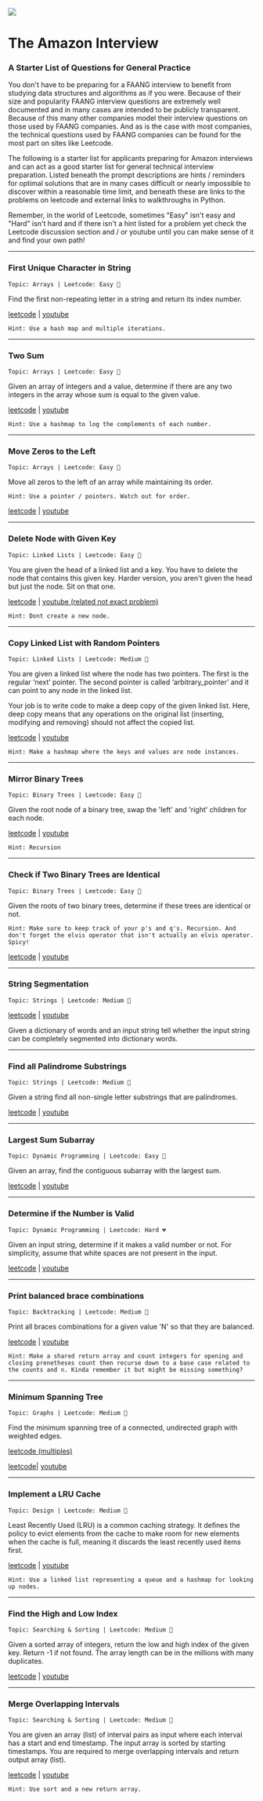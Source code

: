 ![](https://i2.wp.com/webadictos.com/media/2018/11/amazon-buen-fin-2018.gif?resize=640%2C350&ssl=1)


# The Amazon Interview

### A Starter List of Questions for General Practice

You don't have to be preparing for a FAANG interview to benefit from studying data structures and algorithms as if you were. Because of their size and popularity FAANG interview questions are extremely well documented and in many cases are intended to be publicly transparent. Because of this many other companies model their interview questions on those used by FAANG companies. And as is the case with most companies, the technical questions used by FAANG companies can be found for the most part on sites like Leetcode. 

The following is a starter list for applicants preparing for Amazon interviews and can act as a good starter list for general technical interview preparation. Listed beneath the prompt descriptions are hints / reminders for optimal solutions that are in many cases difficult or nearly impossible to discover within a reasonable time limit, and beneath these are links to the problems on leetcode and external links to walkthroughs in Python.

Remember, in the world of Leetcode, sometimes "Easy" isn't easy and "Hard" isn't hard and if there isn't a hint listed for a problem yet check the Leetcode discussion section and / or youtube until you can make sense of it and find your own path!

---

<!--
Table of Contents:

Arrays and Strings (21 / 21)
* first unique character in string
-->

### First Unique Character in String
```Topic: Arrays | Leetcode: Easy 💚```

Find the first non-repeating letter in a string and return its index number.

[leetcode](https://leetcode.com/problems/first-unique-character-in-a-string/) | [youtube](https://www.youtube.com/watch?v=wlRezT0b5MI)

```
Hint: Use a hash map and multiple iterations.
```
<!-- 
Iterate over the input string once and create a counts hash table.
Iterate over the string a second time.
Check the hash table to see if there is exactly one 
-->

---



<!--
* integer to english words
    * two sum
    * string to integer (atoi)
    * integer to roman
    * 3sum
    * implement strStr()
    * group anagrams
    * compare version numbers
    * missing number
    * most common word
    * trapping rain water
    * longest substring without repeat
    * container with most water
    * roman to integer
    * 3sum Closest
    * rotate image
    * minimum window substring
    * product of array except self
    * valid parentheses
    * reorder log files

Linked Lists (3 / 6)
    * add two numbers
    * reverse nodes in k-group
    * reverse linked list
    * merge two sorted lists
    * copy list with random pointer
    * merge k sorted lists

Tree and Graphs (1 / 13)
* Number of Islands
  * Validate BST
  * Binary Tree Level Order Traversal
  * Binary Tree Maximum Path Sum
  * Word Ladder
  * Course Schedule
  * Diameter of Binary Tree
  * Flood Fill
  * Symmetric Tree
  * Binary Tree Zigzag Level Order Traversal
  * Word Ladder II
  * Lowest Common Ancestor of a B...
  * Cut Off Trees of Gold Event

Recursion (0 / 4)
    * Letter Combinations of a Phone...
  * Word Search
    * Generate Parentheses
  * Word Search II

Sorting & Searching (0 / 8)
      * Merge Sort
      * Quick Sort
      * Insertion Sort
* Kth Largest Element in an array ☎️
      * Algo Expert Heaps
      * Algo Expert Quick Sort
  * Median of Two Sorted Arrays
  * Merge Intervals
  * Top K Frequent Elements
  * Search in Rotated Sorted Array
  * Two Sum II (input sorted)
  * Meeting Rooms II
  * K Closest Points to Origin

Dynamic Programming (0 / 5)
    * Longest Palindromic substring
  * Best Time to Buy and Sell Stock
  * Coin Change
  * Maximum Subarray
  * Word Break

Design (0 / 7)
* LRU Cache
        - [x] Implement Linked List
  * Find Median from Data Stream
  * Design Tic-Tac-Toe
  * Maximum Frequency Stack
  * Min Stack
  * Serialize and Deserialize Binary Tree
  * Design Search Autocomplete System

Others (0 / 4)
* Prison Cells After N Days
  * Reverse integer
  * Partition Labels
  * Second Highest Salary
—————————————————————————

From Random Persons List

Double Down on These:
* Two Sum
* Longest Palindromic Substring
* Merge Two Sorted Lists
* Generate Parentheses
* Merge Intervals
* Copy List with Random Pointer
* Top K Frequent Elements
* Partition Labels
* Most Common Word
* K Closest Points to Origin

Not on Leetcode List:
* Spiral Matrix II
* Unique Paths II 
* Minimum Path Sum
* Unique Binary Search Trees
* Two Sum II - Input array is sorted
* Search a 2D Matrix II
* Linked List Random Node
* 01 Matrix
* Subtree of Another Tree
* Top K Frequent Words 
* Reorganize String
* Reorder Data in Log Files 
* Prison Cells After N Days
* Subarrays with K Different Integers
* Rotting Oranges
* Distant Barcodes
* Number of Dice Rolls With Target Sum
* Critical Connections in a Network
* Search Suggestions System

-->


### Two Sum 
```Topic: Arrays | Leetcode: Easy 💚```

Given an array of integers and a value, determine if there are any two integers in the array whose sum is equal to the given value.

[leetcode](https://leetcode.com/problems/two-sum/) | [youtube](https://www.youtube.com/watch?v=KLlXCFG5TnA)

```
Hint: Use a hashmap to log the complements of each number.
```
<!-- Use a hashmap to log the complements of each number.
Complements represent the other number you're looking for that to make target sum.
When you find one your looking for you're done! -->

---

### Move Zeros to the Left

```Topic: Arrays | Leetcode: Easy 💚```

Move all zeros to the left of an array while maintaining its order.

```
Hint: Use a pointer / pointers. Watch out for order.
```
<!-- Depends on zeros to end or begining. Either way use pointers. 
If zeros to end, use a left pointer and iterate the right normally. 
If zeros to beginning make left and right pointers meet in the middle. -->

[leetcode](https://leetcode.com/problems/move-zeroes/) | [youtube](https://www.youtube.com/watch?v=aayNRwUN3Do)

---

### Delete Node with Given Key

```Topic: Linked Lists | Leetcode: Easy 💚```

You are given the head of a linked list and a key. You have to delete the node that contains this given key.
Harder version, you aren't given the head but just the node. Sit on that one.

[leetcode](https://leetcode.com/problems/delete-node-in-a-linked-list/) | [youtube (related not exact problem)](https://www.youtube.com/watch?v=XVuQxVej6y8)

```
Hint: Dont create a new node.
```
<!-- No trick if you're given the head and a target val.
If you're just given the node you basically turn the node into it's neighbor.
Also disconnect it's neighbor from the linked list just in case. -->

---

### Copy Linked List with Random Pointers 

```Topic: Linked Lists | Leetcode: Medium 🧡```

You are given a linked list where the node has two pointers. The first is the regular ‘next’ pointer. The second pointer is called ‘arbitrary_pointer’ and it can point to any node in the linked list.
 
Your job is to write code to make a deep copy of the given linked list. Here, deep copy means that any operations on the original list (inserting, modifying and removing) should not affect the copied list.

[leetcode](https://leetcode.com/problems/copy-list-with-random-pointer/) | [youtube](https://www.youtube.com/watch?v=5Y2EiZST97Y)

```
Hint: Make a hashmap where the keys and values are node instances.
```
<!-- Make a crazy hashmap where the keys are the original nodes and the values are new copied versions of the nodes.
Then iterate back through and assign all pointers of node duplicates to their respective duplicates.
Dont forget to cover keying errors if pointers point to None.
Also don't forget input edge case of the head being None. -->

---

### Mirror Binary Trees

```Topic: Binary Trees | Leetcode: Easy 💚```

Given the root node of a binary tree, swap the 'left' and 'right' children for each node. 

[leetcode](https://leetcode.com/problems/invert-binary-tree/) | [youtube](https://www.youtube.com/watch?v=OnSn2XEQ4MY)

```
Hint: Recursion
```

---

### Check if Two Binary Trees are Identical

```Topic: Binary Trees | Leetcode: Easy 💚```

Given the roots of two binary trees, determine if these trees are identical or not.


```
Hint: Make sure to keep track of your p's and q's. Recursion. And don't forget the elvis operator that isn't actually an elvis operator. Spicy!
```

[leetcode](https://leetcode.com/problems/same-tree/) | [youtube](https://www.youtube.com/watch?v=vRbbcKXCxOw)

---

### String Segmentation

```Topic: Strings | Leetcode: Medium 🧡```

[leetcode](https://leetcode.com/problems/word-break/) | [youtube](https://www.youtube.com/watch?v=Sx9NNgInc3A)

Given a dictionary of words and an input string tell whether the input string can be completely segmented into dictionary words.

<!-- 
```
Hint: ???
``` 
-->

---

### Find all Palindrome Substrings

```Topic: Strings | Leetcode: Medium 🧡```

Given a string find all non-single letter substrings that are palindromes.

[leetcode](https://leetcode.com/problems/palindromic-substrings/) | [youtube](https://www.youtube.com/watch?v=4RACzI5-du8)

<!--
```
Hint: ???
```
-->


---

### Largest Sum Subarray

```Topic: Dynamic Programming | Leetcode: Easy 💚```

Given an array, find the contiguous subarray with the largest sum.

[leetcode](https://leetcode.com/problems/maximum-subarray/) | [youtube](https://www.youtube.com/watch?v=5WZl3MMT0Eg)

<!--
```
Hint: ???
```
-->

---

### Determine if the Number is Valid

```Topic: Dynamic Programming | Leetcode: Hard 💔```

Given an input string, determine if it makes a valid number or not. For simplicity, assume that white spaces are not present in the input.

[leetcode](https://leetcode.com/problems/valid-number/) | [youtube](https://www.youtube.com/watch?v=-6H2UFV68RI)

<!--
```
Hint: ???
```
-->

---

### Print balanced brace combinations

```Topic: Backtracking | Leetcode: Medium 🧡```

Print all braces combinations for a given value 'N' so that they are balanced.

[leetcode](https://leetcode.com/problems/generate-parentheses/) | [youtube](https://www.youtube.com/watch?v=s9fokUqJ76A)

```
Hint: Make a shared return array and count integers for opening and closing prenetheses count then recurse down to a base case related to the counts and n. Kinda remember it but might be missing something?
```

---

### Minimum Spanning Tree

```Topic: Graphs | Leetcode: Medium 🧡```

Find the minimum spanning tree of a connected, undirected graph with weighted edges.

[leetcode (multiples)](https://leetcode.com/tag/minimum-spanning-tree/) 

[leetcode](https://www.youtube.com/watch?v=f7JOBJIC-NA)| [youtube](https://www.youtube.com/watch?v=f7JOBJIC-NA)

<!--
```
Hint: ???
```
-->

---

### Implement a LRU Cache

```Topic: Design | Leetcode: Medium 🧡```

Least Recently Used (LRU) is a common caching strategy. It defines the policy to evict elements from the cache to make room for new elements when the cache is full, meaning it discards the least recently used items first.

[leetcode](https://leetcode.com/problems/lru-cache/) | [youtube](https://www.youtube.com/watch?v=7ABFKPK2hD4)

```
Hint: Use a linked list representing a queue and a hashmap for looking up nodes.
```

---

### Find the High and Low Index

```Topic: Searching & Sorting | Leetcode: Medium 🧡```

Given a sorted array of integers, return the low and high index of the given key. Return -1 if not found. The array length can be in the millions with many duplicates.

[leetcode](https://leetcode.com/problems/find-first-and-last-position-of-element-in-sorted-array/) | [youtube](https://www.youtube.com/watch?v=4sQL7R5ySUU)

<!--
```
Hint: ???
```
-->

---

### Merge Overlapping Intervals

```Topic: Searching & Sorting | Leetcode: Medium 🧡```

You are given an array (list) of interval pairs as input where each interval has a start and end timestamp. The input array is sorted by starting timestamps. You are required to merge overlapping intervals and return output array (list).

[leetcode](https://leetcode.com/problems/merge-intervals/) | [youtube](https://www.youtube.com/watch?v=44H3cEC2fFM)

```
Hint: Use sort and a new return array.
```

<!-- Sort it and make a new merged array to push into. -->
